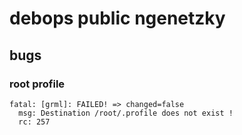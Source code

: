 
# debops public ngenetzky

## bugs

### root profile

```
fatal: [grml]: FAILED! => changed=false 
  msg: Destination /root/.profile does not exist !
  rc: 257
```
